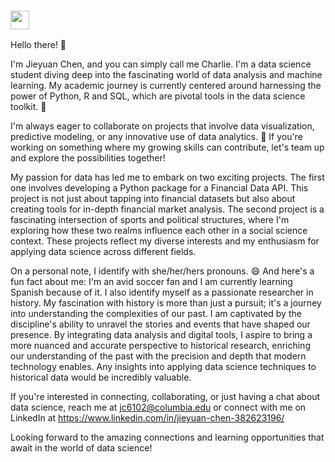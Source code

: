 ### <img src="https://raw.githubusercontent.com/<OWNER>/<OWNER>/master/<GIF_NAME>.gif" width="30px">


<!--
**CharlieC484/CharlieC484** is a ✨ _special_ ✨ repository because its `README.md` (this file) appears on your GitHub profile.

Here are some ideas to get you started:

- 🔭 I’m currently working on ...
- 🌱 I’m currently learning ...
- 👯 I’m looking to collaborate on ...
- 🤔 I’m looking for help with ...
- 💬 Ask me about ...
- 📫 How to reach me: jc6102@columbia.edu
- 😄 Pronouns: She/her/hers
- ⚡ Fun fact: ...
-->

Hello there! 👋

I'm Jieyuan Chen, and you can simply call me Charlie. I'm a  data science student diving deep into the fascinating world of data analysis and machine learning. My academic journey is currently centered around harnessing the power of Python, R and SQL, which are pivotal tools in the data science toolkit. 🌱

I'm always eager to collaborate on projects that involve data visualization, predictive modeling, or any innovative use of data analytics. 👯 If you're working on something where my growing skills can contribute, let's team up and explore the possibilities together!

My passion for data has led me to embark on two exciting projects. The first one involves developing a Python package for a Financial Data API. This project is not just about tapping into financial datasets but also about creating tools for in-depth financial market analysis. The second project is a fascinating intersection of sports and political structures, where I'm exploring how these two realms influence each other in a social science context. These projects reflect my diverse interests and my enthusiasm for applying data science across different fields.

On a personal note, I identify with she/her/hers pronouns. 😄 And here's a fun fact about me: I'm an avid soccer fan and I am currently learning Spanish because of it. I also identify myself as a passionate researcher in history. My fascination with history is more than just a pursuit; it's a journey into understanding the complexities of our past. I am captivated by the discipline's ability to unravel the stories and events that have shaped our presence. By integrating data analysis and digital tools, I aspire to bring a more nuanced and accurate perspective to historical research, enriching our understanding of the past with the precision and depth that modern technology enables. Any insights into applying data science techniques to historical data would be incredibly valuable.

If you're interested in connecting, collaborating, or just having a chat about data science, reach me at jc6102@columbia.edu or connect with me on LinkedIn at https://www.linkedin.com/in/jieyuan-chen-382623196/

Looking forward to the amazing connections and learning opportunities that await in the world of data science!

